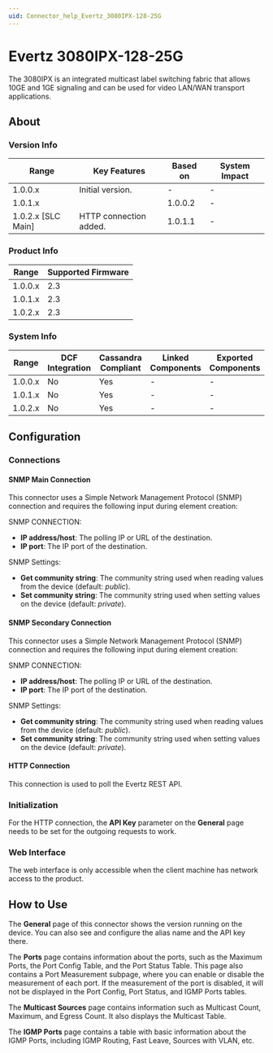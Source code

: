 ```yaml
---
uid: Connector_help_Evertz_3080IPX-128-25G
---
```


# Evertz 3080IPX-128-25G

The 3080IPX is an integrated multicast label switching fabric that allows 10GE and 1GE signaling and can be used for video LAN/WAN transport applications.

## About

### Version Info

| Range              | Key Features           | Based on | System Impact |
|--------------------|------------------------|----------|---------------|
| 1.0.0.x            | Initial version.       | -        | -             |
| 1.0.1.x            |                        | 1.0.0.2  | -             |
| 1.0.2.x [SLC Main] | HTTP connection added. | 1.0.1.1  | -             |

### Product Info

| Range     | Supported Firmware     |
|-----------|------------------------|
| 1.0.0.x   | 2.3                    |
| 1.0.1.x   | 2.3                    |
| 1.0.2.x   | 2.3                    |

### System Info

| Range     | DCF Integration     | Cassandra Compliant     | Linked Components     | Exported Components     |
|-----------|---------------------|-------------------------|-----------------------|-------------------------|
| 1.0.0.x   | No                  | Yes                     | -                     | -                       |
| 1.0.1.x   | No                  | Yes                     | -                     | -                       |
| 1.0.2.x   | No                  | Yes                     | -                     | -                       |

## Configuration

### Connections

#### SNMP Main Connection

This connector uses a Simple Network Management Protocol (SNMP) connection and requires the following input during element creation:

SNMP CONNECTION:

- **IP address/host**: The polling IP or URL of the destination.
- **IP port**: The IP port of the destination.

SNMP Settings:

- **Get community string**: The community string used when reading values from the device (default: *public*).
- **Set community string**: The community string used when setting values on the device (default: *private*).

#### SNMP Secondary Connection

This connector uses a Simple Network Management Protocol (SNMP) connection and requires the following input during element creation:

SNMP CONNECTION:

- **IP address/host**: The polling IP or URL of the destination.
- **IP port**: The IP port of the destination.

SNMP Settings:

- **Get community string**: The community string used when reading values from the device (default: *public*).
- **Set community string**: The community string used when setting values on the device (default: *private*).

#### HTTP Connection

This connection is used to poll the Evertz REST API.

### Initialization

For the HTTP connection, the **API Key** parameter on the **General** page needs to be set for the outgoing requests to work.

### Web Interface

The web interface is only accessible when the client machine has network access to the product.

## How to Use

The **General** page of this connector shows the version running on the device. You can also see and configure the alias name and the API key there.

The **Ports** page contains information about the ports, such as the Maximum Ports, the Port Config Table, and the Port Status Table. This page also contains a Port Measurement subpage, where you can enable or disable the measurement of each port. If the measurement of the port is disabled, it will not be displayed in the Port Config, Port Status, and IGMP Ports tables.

The **Multicast Sources** page contains information such as Multicast Count, Maximum, and Egress Count. It also displays the Multicast Table.

The **IGMP Ports** page contains a table with basic information about the IGMP Ports, including IGMP Routing, Fast Leave, Sources with VLAN, etc.
